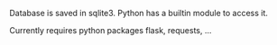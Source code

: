 Database is saved in sqlite3. Python has a builtin module to access it.

Currently requires python packages flask, requests, ...
